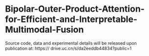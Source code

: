 # Bipolar-Outer-Product-Attention-for-Efficient-and-Interpretable-Multimodal-Fusion

Source code, data and experimental details will be released upon publication at: https://
drive.uc.cn/s/da2eeddb44834?public=1
